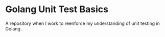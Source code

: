 # Golang Unit Test Basics
A repository when I work to reenforce my understanding of unit testing in Golang.

